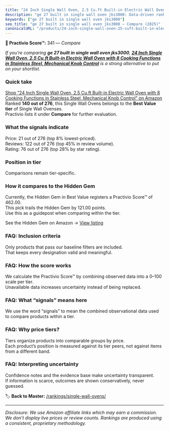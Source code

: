 ```yaml
---
title: "24 Inch Single Wall Oven, 2.5 Cu.ft Built-in Electric Wall Oven with 8 Cooking Functions in Stainless Steel, Mechanical Knob Control"
description: "ge 27 built in single wall oven jks3000: Data-driven ranking using the Practivio Score™. Positioned by quality, value, demand, findability, momentum."
keywords: ["ge 27 built in single wall oven jks3000"]
seo_title: "ge 27 built in single wall oven jks3000 — Compare (2025)"
canonicalURL: "/products/24-inch-single-wall-oven-25-cuft-built-in-electric-wall-oven-with-8-cooking-functions-in-stainless-steel-mechanical-knob-control-B0F65VVNSR/"
---
```


**🛒 Practivio Score™:** 341 — _Compare_


*If you're comparing **ge 27 built in single wall oven jks3000**, **[24 Inch Single Wall Oven, 2.5 Cu.ft Built-in Electric Wall Oven with 8 Cooking Functions in Stainless Steel, Mechanical Knob Control](https://www.amazon.com/dp/B0F65VVNSR?tag=practivio-20)** is a strong alternative to put on your shortlist.*
### Quick take
[Shop “24 Inch Single Wall Oven, 2.5 Cu.ft Built-in Electric Wall Oven with 8 Cooking Functions in Stainless Steel, Mechanical Knob Control” on Amazon](https://www.amazon.com/dp/B0F65VVNSR?tag=practivio-20)
Ranked **140 out of 276**, this Single Wall Ovens belongs to the **Best Value tier** of Single Wall Ovenses.  
Practivio lists it under **Compare** for further evaluation.

### What the signals indicate
Price: 21 out of 276 (top 8% lowest-priced).  
Reviews: 122 out of 276 (top 45% in review volume).  
Rating: 76 out of 276 (top 28% by star rating).  

### Position in tier
Comparisons remain tier-specific.

### How it compares to the Hidden Gem
Currently, the Hidden Gem in Best Value registers a Practivio Score™ of 462.00.  
This pick trails the Hidden Gem by 121.00 points.  
Use this as a guidepost when comparing within the tier.  

See the Hidden Gem on Amazon → [View listing](https://www.amazon.com/dp/B07D1KQ9HF?tag=practivio-20)

### FAQ: Inclusion criteria
Only products that pass our baseline filters are included.  
That keeps every designation valid and meaningful.

### FAQ: How the score works
We calculate the Practivio Score™ by combining observed data into a 0–100 scale per tier.  
Unavailable data increases uncertainty instead of being replaced.

### FAQ: What “signals” means here
We use the word “signals” to mean the combined observational data used to compare products within a tier.

### FAQ: Why price tiers?
Tiers organize products into comparable groups by price.  
Each product’s position is measured against its tier peers, not against items from a different band.

### FAQ: Interpreting uncertainty
Confidence notes and the evidence base make uncertainty transparent.  
If information is scarce, outcomes are shown conservatively, never guessed.

<!-- Missing template for Compare/CompareWithinPriceClass -->


🏷️ **Back to Master:** [/rankings/single-wall-ovens/](/rankings/single-wall-ovens/)

---
_Disclosure: We use Amazon affiliate links which may earn a commission. We don’t display live prices or review counts. Rankings are produced using a consistent, proprietary methodology._
